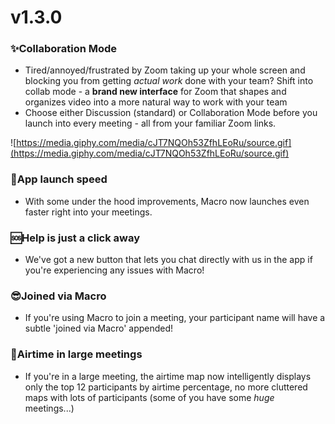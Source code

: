 # v1.3.0

### ✨Collaboration Mode

- Tired/annoyed/frustrated by Zoom taking up your whole screen and blocking you from getting *actual work* done with your team? Shift into collab mode - a **brand new interface** for Zoom that shapes and organizes video into a more natural way to work with your team
- Choose either Discussion (standard) or Collaboration Mode before you launch into every meeting - all from your familiar Zoom links.

![https://media.giphy.com/media/cJT7NQOh53ZfhLEoRu/source.gif](https://media.giphy.com/media/cJT7NQOh53ZfhLEoRu/source.gif)

### 🏁App launch speed

- With some under the hood improvements, Macro now launches even faster right into your meetings.

### 🆘Help is just a click away

- We've got a new button that lets you chat directly with us in the app if you're experiencing any issues with Macro!

### 😎Joined via Macro

- If you're using Macro to join a meeting, your participant name will have a subtle 'joined via Macro' appended!

### 💨Airtime in large meetings

- If you're in a large meeting, the airtime map now intelligently displays only the top 12 participants by airtime percentage, no more cluttered maps with lots of participants (some of you have some *huge* meetings...)
